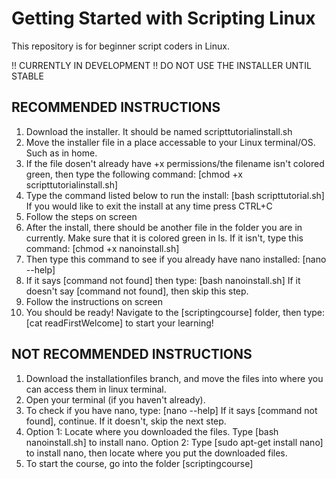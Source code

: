 # Getting Started with Scripting Linux
This repository is for beginner script coders in Linux.

!! CURRENTLY IN DEVELOPMENT !!
DO NOT USE THE INSTALLER UNTIL STABLE

RECOMMENDED INSTRUCTIONS
--------------
1. Download the installer. It should be named scripttutorialinstall.sh
2. Move the installer file in a place accessable to your Linux terminal/OS. Such as in home.
3. If the file dosen't already have +x permissions/the filename isn't colored green, then type the following command:
[chmod +x scripttutorialinstall.sh]
4. Type the command listed below to run the install:
[bash scripttutorial.sh]
If you would like to exit the install at any time press CTRL+C
5. Follow the steps on screen
6. After the install, there should be another file in the folder you are in currently. Make sure that it is colored green in ls. If it isn't, type this command:
[chmod +x nanoinstall.sh]
7. Then type this command to see if you already have nano installed:
[nano --help]
8. If it says [command not found] then type:
[bash nanoinstall.sh]
If it doesn't say [command not found], then skip this step.
9. Follow the instructions on screen
10. You should be ready! Navigate to the [scriptingcourse] folder, then type:
[cat readFirstWelcome]
to start your learning!

NOT RECOMMENDED INSTRUCTIONS
-------------
1. Download the installationfiles branch, and move the files into where you can access them in linux terminal.
2. Open your terminal (if you haven't already).
3. To check if you have nano, type:
[nano --help]
If it says [command not found], continue. If it doesn't, skip the next step.
3. Option 1: Locate where you downloaded the files. Type [bash nanoinstall.sh] to install nano.
Option 2: Type [sudo apt-get install nano] to install nano, then locate where you put the downloaded files.
4. To start the course, go into the folder [scriptingcourse]
